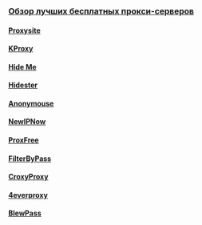 ### [Обзор лучших бесплатных прокси-серверов](https://timeweb.com/ru/community/articles/besplatnye-proksi-servery)

#### [Proxysite](https://www.proxysite.com/ru/)

#### [KProxy](https://www.kproxy.com/)

#### [Hide Me](https://hide.me/ru/proxy)

#### [Hidester](https://hidester.com/ru/proxy/)

#### [Anonymouse](http://anonymouse.org/vip.html)

#### [NewIPNow](https://newipnow.com/)

#### [ProxFree](https://www.proxfree.com/)

#### [FilterByPass](https://www.filterbypass.me/)

#### [CroxyProxy](https://www.croxyproxy.com/_ru/)

#### [4everproxy](https://www.4everproxy.com/)

#### [BlewPass](https://www.blewpass.com/)


